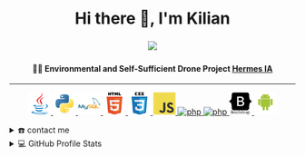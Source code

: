 <div align="center">
  <h1 align="center">Hi there 👋, I'm Kilian</h1>
  <h3 align="center">
    <img src="https://readme-typing-svg.demolab.com?font=Fira+Code&pause=1000&width=435&center=true&lines=Multi-Platform+App+Developer;Web+Apps+Student;Gran+Canaria%2C+Canary+Islands%2C+Spain;Always+learning+new+things">
  </h3>
  <h4 align="center" dir="auto">
    🌲🧠 Environmental and Self-Sufficient Drone Project <a href="http://hermes-ia.com/" color="333B4B" target="_blank">Hermes IA</a> 
  </h4>
</div>

<hr/>

<p align="center" dir="auto"> 
  <a href="https://www.java.com"> 
    <img src="https://raw.githubusercontent.com/devicons/devicon/master/icons/java/java-original.svg" alt="java" width="40" height="40" style="max-width: 100%;"> 
  </a>
  <a href="https://www.python.org"> 
    <img src="https://raw.githubusercontent.com/devicons/devicon/master/icons/python/python-original.svg" alt="python" width="40" height="40" style="max-width: 100%;">   </a>
  <a href="https://www.mysql.com/"> 
    <img src="https://raw.githubusercontent.com/devicons/devicon/master/icons/mysql/mysql-original-wordmark.svg" alt="mysql" width="40" height="40" style="max-width: 100%;"> 
  </a> 
  <a href="https://www.w3.org/html/"> 
    <img src="https://raw.githubusercontent.com/devicons/devicon/master/icons/html5/html5-original-wordmark.svg" alt="html5" width="40" height="40" style="max-width: 100%;"> 
  </a> 
  <a href="https://www.w3schools.com/css/"> 
    <img src="https://raw.githubusercontent.com/devicons/devicon/master/icons/css3/css3-original-wordmark.svg" alt="css3" width="40" height="40" style="max-width: 100%;"> 
  </a> 
  <a href="https://developer.mozilla.org/en-US/docs/Web/JavaScript"> 
    <img src="https://raw.githubusercontent.com/devicons/devicon/master/icons/javascript/javascript-original.svg" alt="javascript" width="40" height="40" style="max-width: 100%;"> 
  </a>
  <a href="https://www.w3schools.com/php/"> 
    <img src="https://user-images.githubusercontent.com/85161810/190901853-abd1e11c-73c4-4f94-9d01-26b79c72e736.png" alt="php" width="40" height="40" style="max-width: 100%;"> 
  </a>
  <a href="https://laravel.com"> 
    <img src="https://upload.wikimedia.org/wikipedia/commons/9/9a/Laravel.svg" alt="php" width="40" height="40" style="max-width: 100%;"> 
  </a> 
  <a href="https://getbootstrap.com"> <img src="https://raw.githubusercontent.com/devicons/devicon/master/icons/bootstrap/bootstrap-plain-wordmark.svg" alt="bootstrap" width="40" height="40" style="max-width: 100%;"> 
  </a> 
  <a href="https://developer.android.com"> 
    <img src="https://raw.githubusercontent.com/devicons/devicon/master/icons/android/android-original-wordmark.svg" alt="android" width="40" height="40" style="max-width: 100%;"> 
  </a> 
</p>

<details>
  <summary>☎️ contact me</summary>
  <div>
    <samp>
      <p align="center">
        <a href="https://www.linkedin.com/in/kilian-sosa-guillén-7947ab230/?locale=en_US" target="_blank">
          <img align="center" src="https://img.shields.io/badge/linkedin-%231DA1F2.svg?style=for-the-badge&logo=linkedin&logoColor=white" alt="ln" height="30"/>
        </a>
        <a href="mailto:kilianjonayyairam@gmail.com" target="_blank">
          <img align="center" src="https://img.shields.io/badge/gmail-EA4335.svg?style=for-the-badge&logo=gmail&logoColor=white" alt="mail" height="30"/>
        </a>
      </p>
    </samp>
  </div>
</details>

<details> 
  <summary>💻 GitHub Profile Stats</summary>
  <div>
    <h2 align="center"> 📊 Github Stats </h2>
    <h4 align="center"> Updated: 21/11/2022 </h4>
      <br/>
        <p align="center">
          <img src="https://github-readme-stats-kilian-sosa.vercel.app/api/top-langs/?username=kilian-sosa&layout=compact&theme=radical">
        </p>
        <p align="center">
          <img src="https://github-readme-stats-kilian-sosa.vercel.app/api?username=kilian-sosa&hide=stars%2Cprs&count_private=true&include_all_commits=true&theme=radical&show_icons=true">
        </p>
  </div>    
</details>
